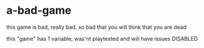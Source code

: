 # a-bad-game
this game is bad, really bad. so bad that you will think that you are dead

this "game" has 1 variable, was'nt playtested and will have issues DISABLED
